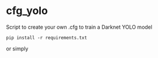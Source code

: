 # cfg_yolo
Script to create your own .cfg to train a Darknet YOLO model



```
pip install -r requirements.txt
```
or simply
```
